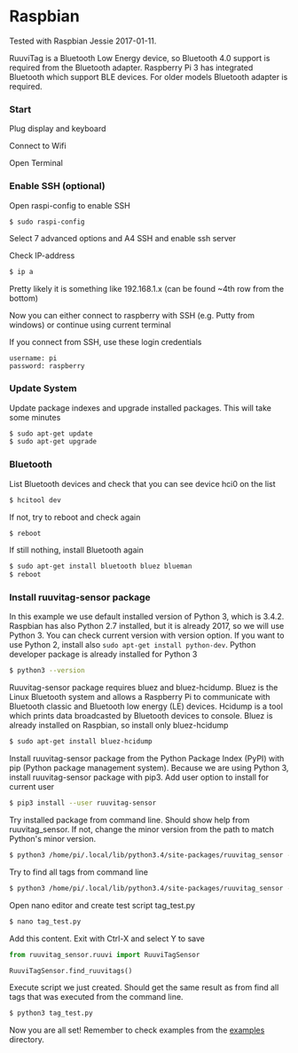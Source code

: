 # Raspbian

Tested with Raspbian Jessie 2017-01-11. 

RuuviTag is a Bluetooth Low Energy device, so Bluetooth 4.0 support is required from the Bluetooth adapter. Raspberry Pi 3 has integrated Bluetooth which support BLE devices. For older models Bluetooth adapter is required.

### Start

Plug display and keyboard

Connect to Wifi

Open Terminal

### Enable SSH (optional)

Open raspi-config to enable SSH
```sh
$ sudo raspi-config
```

Select 7 advanced options and A4 SSH and enable ssh server

Check IP-address
```sh
$ ip a
```

Pretty likely it is something like 192.168.1.x (can be found ~4th row from the bottom)

Now you can either connect to raspberry with SSH (e.g. Putty from windows) or continue using current terminal

If you connect from SSH, use these login credentials
```
username: pi 
password: raspberry
```

### Update System

Update package indexes and upgrade installed packages. This will take some minutes
```sh
$ sudo apt-get update
$ sudo apt-get upgrade
```

### Bluetooth

List Bluetooth devices and check that you can see device hci0 on the list
```sh
$ hcitool dev
```

If not, try to reboot and check again
```sh
$ reboot
```

If still nothing, install Bluetooth again
```sh
$ sudo apt-get install bluetooth bluez blueman
$ reboot
```

### Install ruuvitag-sensor package

In this example we use default installed version of Python 3, which is 3.4.2. Raspbian has also Python 2.7 installed, but it is already 2017, so we will use Python 3. You can check current version with version option. If you want to use Python 2, install also `sudo apt-get install python-dev`. Python developer package is already installed for Python 3
```sh
$ python3 --version
```

Ruuvitag-sensor package requires bluez and bluez-hcidump. Bluez is the Linux Bluetooth system and allows a Raspberry Pi to communicate with Bluetooth classic and Bluetooth low energy (LE) devices. Hcidump is a tool which prints data broadcasted by Bluetooth devices to console. Bluez is already installed on Raspbian, so install only bluez-hcidump
```sh
$ sudo apt-get install bluez-hcidump
```

Install ruuvitag-sensor package from the Python Package Index (PyPI) with pip (Python package management system). Because we are using Python 3, install ruuvitag-sensor package with pip3. Add user option to install for current user
```sh
$ pip3 install --user ruuvitag-sensor
```

Try installed package from command line. Should show help from ruuvitag_sensor. If not, change the minor version from the path to match Python's minor version.
```sh
$ python3 /home/pi/.local/lib/python3.4/site-packages/ruuvitag_sensor -h
```

Try to find all tags from command line
```sh
$ python3 /home/pi/.local/lib/python3.4/site-packages/ruuvitag_sensor -f
```

Open nano editor and create test script tag_test.py
```sh
$ nano tag_test.py
```

Add this content. Exit with Ctrl-X and select Y to save
```python
from ruuvitag_sensor.ruuvi import RuuviTagSensor

RuuviTagSensor.find_ruuvitags()
```

Execute script we just created. Should get the same result as from find all tags that was executed from the command line.
```sh
$ python3 tag_test.py
```

Now you are all set! Remember to check examples from the [examples](https://github.com/ttu/ruuvitag-sensor/tree/master/examples) directory.